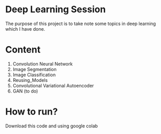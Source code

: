 # Deep Learning Session
The purpose of this project is to take note some topics in deep learning which I have done. 

# Content 
1. Convolution Neural Network
2. Image Segmentation 
3. Image Classification
4. Reusing_Models
5. Convolutional Variational Autoencoder
6. GAN (to do)

# How to run?
Download this code and using google colab


